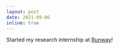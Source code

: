 ```yaml
---
layout: post
date: 2021-09-06
inline: true
---
```


Started my research internship at [Runway](https://runwayml.com/)!

